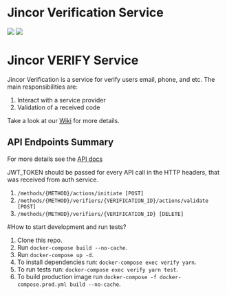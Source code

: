 # Jincor Verification Service
![](https://travis-ci.org/JincorTech/backend-verify.svg?branch=master)
![](https://habrastorage.org/webt/59/d5/42/59d542206afbe280817420.png)

# Jincor VERIFY Service

Jincor Verification is a service for verify users email, phone, and etc.
The main responsibilities are:
1. Interact with a service provider
1. Validation of a received code

Take a look at our [Wiki](../../wiki) for more details.

## API Endpoints Summary
For more details see the [API docs](https://jincortech.github.io/backend-verify/)

JWT_TOKEN should be passed for every API call in the HTTP headers,
that was received from auth service.

1. `/methods/{METHOD}/actions/initiate [POST]`
1. `/methods/{METHOD}/verifiers/{VERIFICATION_ID}/actions/validate [POST]`
1. `/methods/{METHOD}/verifiers/{VERIFICATION_ID} [DELETE]`

#How to start development and run tests?

1. Clone this repo.
1. Run `docker-compose build --no-cache`.
1. Run `docker-compose up -d`.
1. To install dependencies run: `docker-compose exec verify yarn`.
1. To run tests run: `docker-compose exec verify yarn test`.
1. To build production image run `docker-compose -f docker-compose.prod.yml build --no-cache`.
